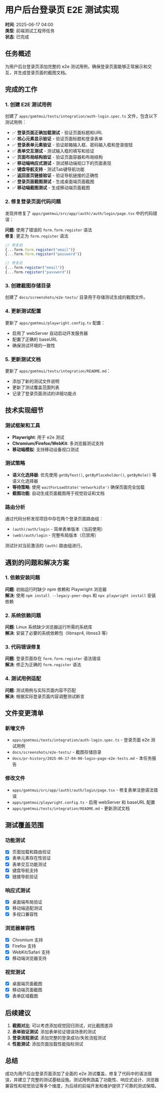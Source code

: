 # 用户后台登录页 E2E 测试实现

**时间**: 2025-06-17 04:00  
**类型**: 前端测试工程师任务  
**状态**: 已完成

## 任务概述

为用户后台登录页添加完整的 e2e 测试用例，确保登录页面能够正常展示和交互，并生成登录页面的截图文档。

## 完成的工作

### 1. 创建 E2E 测试用例

创建了 `apps/gomtmui/tests/integration/auth-login.spec.ts` 文件，包含以下测试用例：

- ✅ **登录页面正确加载测试** - 验证页面标题和URL
- ✅ **核心元素显示验证** - 验证页面标题和登录表单
- ✅ **登录表单元素验证** - 验证邮箱输入框、密码输入框和登录按钮
- ✅ **表单交互测试** - 测试输入框的填写和验证
- ✅ **页面布局结构验证** - 验证页面容器和布局结构
- ✅ **移动端响应式测试** - 测试移动端视口下的页面表现
- ✅ **键盘导航支持** - 测试Tab键导航功能
- ✅ **返回首页链接验证** - 验证导航链接的正确性
- ✅ **登录页面截图测试** - 生成桌面端页面截图
- ✅ **移动端截图测试** - 生成移动端页面截图

### 2. 修复登录页面代码问题

发现并修复了 `apps/gomtmui/src/app/(auth)/auth/login/page.tsx` 中的代码错误：

**问题**: 使用了错误的 `form.form.register` 语法  
**修复**: 更正为 `form.register` 语法

```typescript
// 修复前
{...form.form.register("email")}
{...form.form.register("password")}

// 修复后  
{...form.register("email")}
{...form.register("password")}
```

### 3. 创建截图存储目录

创建了 `docs/screenshots/e2e-tests/` 目录用于存储测试生成的截图文件。

### 4. 更新测试配置

更新了 `apps/gomtmui/playwright.config.ts` 配置：
- 启用了 webServer 自动启动开发服务器
- 配置了正确的 baseURL
- 确保测试环境的一致性

### 5. 更新测试文档

更新了 `apps/gomtmui/tests/integration/README.md`：
- 添加了新的测试文件说明
- 更新了测试覆盖范围列表
- 记录了登录页面测试的详细功能点

## 技术实现细节

### 测试框架和工具
- **Playwright**: 用于 e2e 测试
- **Chromium/Firefox/WebKit**: 多浏览器测试支持
- **移动端模拟**: 支持移动设备视口测试

### 测试策略
- **语义化选择器**: 优先使用 `getByText()`, `getByPlaceholder()`, `getByRole()` 等语义化选择器
- **等待策略**: 使用 `waitForLoadState('networkidle')` 确保页面完全加载
- **截图功能**: 自动生成页面截图用于视觉验证和文档

### 路由分析
通过代码分析发现项目中存在两个登录页面路由组：
- `(auth)/auth/login` - 简单表单版本（当前使用）
- `(web)/auth/login` - 完整布局版本（已禁用）

测试针对当前激活的 `(auth)` 路由组进行。

## 遇到的问题和解决方案

### 1. 依赖安装问题
**问题**: 初始运行时缺少 npm 依赖和 Playwright 浏览器  
**解决**: 使用 `npm install --legacy-peer-deps` 和 `npx playwright install` 安装依赖

### 2. 系统依赖问题  
**问题**: Linux 系统缺少浏览器运行所需的系统库  
**解决**: 安装了必要的系统依赖包（libnspr4, libnss3 等）

### 3. 代码错误修复
**问题**: 登录页面存在 `form.form.register` 语法错误  
**解决**: 修正为正确的 `form.register` 语法

### 4. 测试用例适配
**问题**: 测试用例与实际页面内容不匹配  
**解决**: 根据实际登录页面内容调整测试断言

## 文件变更清单

### 新增文件
- `apps/gomtmui/tests/integration/auth-login.spec.ts` - 登录页面 e2e 测试用例
- `docs/screenshots/e2e-tests/` - 截图存储目录
- `docs/pr-history/2025-06-17-04-00-login-page-e2e-tests.md` - 本任务报告

### 修改文件
- `apps/gomtmui/src/app/(auth)/auth/login/page.tsx` - 修复表单注册语法错误
- `apps/gomtmui/playwright.config.ts` - 启用 webServer 和 baseURL 配置
- `apps/gomtmui/tests/integration/README.md` - 更新测试文档

## 测试覆盖范围

### 功能测试
- [x] 页面加载和路由验证
- [x] 表单元素存在性验证
- [x] 表单交互功能测试
- [x] 键盘导航支持
- [x] 链接导航验证

### 响应式测试
- [x] 桌面端布局验证
- [x] 移动端适配测试
- [x] 多视口兼容性

### 浏览器兼容性
- [x] Chromium 支持
- [x] Firefox 支持  
- [x] WebKit/Safari 支持
- [x] 移动端浏览器支持

### 视觉测试
- [x] 桌面端页面截图
- [x] 移动端页面截图
- [x] 表单区域截图

## 后续建议

1. **截图对比**: 可以考虑添加视觉回归测试，对比截图差异
2. **表单验证测试**: 添加表单验证错误场景的测试
3. **登录流程测试**: 添加完整的登录成功/失败流程测试
4. **性能测试**: 添加页面加载性能指标测试

## 总结

成功为用户后台登录页面添加了全面的 e2e 测试覆盖，修复了代码中的语法错误，并建立了完整的测试基础设施。测试用例涵盖了功能性、响应式设计、浏览器兼容性和视觉验证等多个维度，为后续的前端开发和维护提供了可靠的测试保障。
